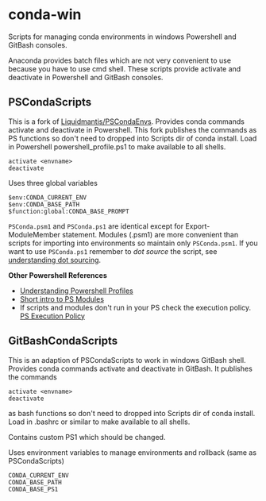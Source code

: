 # conda-win
Scripts for managing conda environments in windows Powershell and GitBash consoles.

Anaconda provides batch files which are not very convenient to use because you have to use cmd shell.
These scripts provide activate and deactivate in Powershell and GitBash consoles. 


## PSCondaScripts

This is a fork of [Liquidmantis/PSCondaEnvs](https://github.com/Liquidmantis/PSCondaEnvs).
Provides conda commands activate and deactivate in Powershell. This fork publishes the commands as PS functions so don't need to dropped into Scripts dir of conda install. Load in Powershell powershell_profile.ps1 to make available to all shells.

    activate <envname>
    deactivate

Uses three global variables

    $env:CONDA_CURRENT_ENV
    $env:CONDA_BASE_PATH
    $function:global:CONDA_BASE_PROMPT

`PSConda.psm1` and `PSConda.ps1` are identical except for Export-ModuleMember statement. Modules (.psm1) are more convenient than scripts for importing into environments so maintain only `PSConda.psm1`. If you want to use `PSConda.ps1` remember to *dot source* the script, see [understanding dot sourcing](http://ss64.com/ps/source.html).  

**Other Powershell References**

* [Understanding Powershell Profiles](http://blogs.technet.com/b/heyscriptingguy/archive/2012/05/21/understanding-the-six-powershell-profiles.aspx)
* [Short intro to PS Modules](http://mikefrobbins.com/2013/07/04/how-to-create-powershell-script-modules-and-module-manifests/)
* If scripts and modules don't run in your PS check the execution policy.
[PS Execution Policy](https://technet.microsoft.com/en-us/library/hh849812.aspx)


## GitBashCondaScripts

This is an adaption of PSCondaScripts to work in windows GitBash shell.
Provides conda commands activate and deactivate in GitBash. It publishes the commands 

    activate <envname>
    deactivate

as bash functions so don't need to dropped into Scripts dir of conda install. Load in .bashrc or similar to make available to all shells.

Contains custom PS1 which should be changed.

Uses environment variables to manage environments and rollback (same as PSCondaScripts)

    CONDA_CURRENT_ENV
    CONDA_BASE_PATH
    CONDA_BASE_PS1
  
